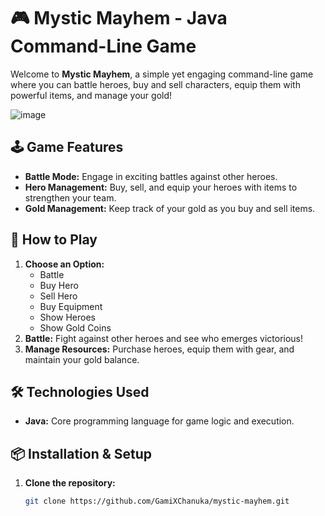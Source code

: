 # 🎮 Mystic Mayhem - Java Command-Line Game

Welcome to **Mystic Mayhem**, a simple yet engaging command-line game where you can battle heroes, buy and sell characters, equip them with powerful items, and manage your gold!

![image](https://github.com/user-attachments/assets/ba9e79f2-abed-4650-b0d7-e379401a1afe)

## 🕹️ Game Features

- **Battle Mode:** Engage in exciting battles against other heroes.
- **Hero Management:** Buy, sell, and equip your heroes with items to strengthen your team.
- **Gold Management:** Keep track of your gold as you buy and sell items.

## 🚀 How to Play

1. **Choose an Option:** 
   - Battle
   - Buy Hero
   - Sell Hero
   - Buy Equipment
   - Show Heroes
   - Show Gold Coins
2. **Battle:** Fight against other heroes and see who emerges victorious!
3. **Manage Resources:** Purchase heroes, equip them with gear, and maintain your gold balance.

## 🛠️ Technologies Used

- **Java:** Core programming language for game logic and execution.

## 📦 Installation & Setup

1. **Clone the repository:**
   ```bash
   git clone https://github.com/GamiXChanuka/mystic-mayhem.git
